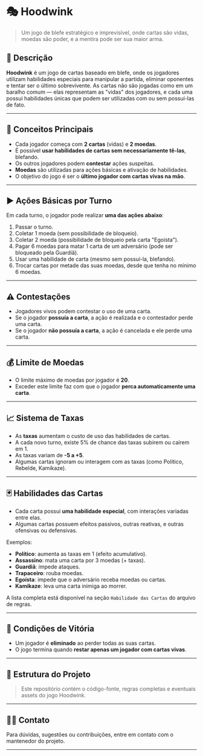 # 🎭 Hoodwink

> Um jogo de blefe estratégico e imprevisível, onde cartas são vidas, moedas são poder, e a mentira pode ser sua maior arma.

## 📌 Descrição

**Hoodwink** é um jogo de cartas baseado em blefe, onde os jogadores utilizam habilidades especiais para manipular a partida, eliminar oponentes e tentar ser o último sobrevivente. As cartas não são jogadas como em um baralho comum — elas representam as "vidas" dos jogadores, e cada uma possui habilidades únicas que podem ser utilizadas com ou sem possuí-las de fato.

---

## 🧠 Conceitos Principais

- Cada jogador começa com **2 cartas** (vidas) e **2 moedas**.
- É possível **usar habilidades de cartas sem necessariamente tê-las**, blefando.
- Os outros jogadores podem **contestar** ações suspeitas.
- **Moedas** são utilizadas para ações básicas e ativação de habilidades.
- O objetivo do jogo é ser o **último jogador com cartas vivas na mão**.

---

## ▶️ Ações Básicas por Turno

Em cada turno, o jogador pode realizar **uma das ações abaixo**:

1. Passar o turno.
2. Coletar 1 moeda (sem possibilidade de bloqueio).
3. Coletar 2 moeda (possibilidade de bloqueio pela carta "Egoísta").
4. Pagar 6 moedas para matar 1 carta de um adversário (pode ser bloqueado pela Guardiã).
5. Usar uma habilidade de carta (mesmo sem possuí-la, blefando).
6. Trocar cartas por metade das suas moedas, desde que tenha no mínimo 6 moedas.

---

## ⚠️ Contestações

- Jogadores vivos podem contestar o uso de uma carta.
- Se o jogador **possuía a carta**, a ação é realizada e o contestador perde uma carta.
- Se o jogador **não possuía a carta**, a ação é cancelada e ele perde uma carta.

---

## 💰 Limite de Moedas

- O limite máximo de moedas por jogador é **20**.
- Exceder este limite faz com que o jogador **perca automaticamente uma carta**.

---

## 📈 Sistema de Taxas

- As **taxas** aumentam o custo de uso das habilidades de cartas.
- A cada novo turno, existe 5% de chance das taxas subirem ou caírem em 1.
- As taxas variam de **-5 a +5**.
- Algumas cartas ignoram ou interagem com as taxas (como Político, Rebelde, Kamikaze).

---

## 🃏 Habilidades das Cartas

- Cada carta possui **uma habilidade especial**, com interações variadas entre elas.
- Algumas cartas possuem efeitos passivos, outras reativas, e outras ofensivas ou defensivas.

Exemplos:
- **Político**: aumenta as taxas em 1 (efeito acumulativo).
- **Assassino**: mata uma carta por 3 moedas (+ taxas).
- **Guardiã**: impede ataques.
- **Trapaceiro**: rouba moedas.
- **Egoísta**: impede que o adversário receba moedas ou cartas.
- **Kamikaze**: leva uma carta inimiga ao morrer.

A lista completa está disponível na seção `Habilidade das Cartas` do arquivo de regras.

---

## 🏁 Condições de Vitória

- Um jogador é **eliminado** ao perder todas as suas cartas.
- O jogo termina quando **restar apenas um jogador com cartas vivas**.

---

## 📂 Estrutura do Projeto

> Este repositório contém o código-fonte, regras completas e eventuais assets do jogo Hoodwink.

---

## 👨‍💻 Contato

Para dúvidas, sugestões ou contribuições, entre em contato com o mantenedor do projeto.

---

